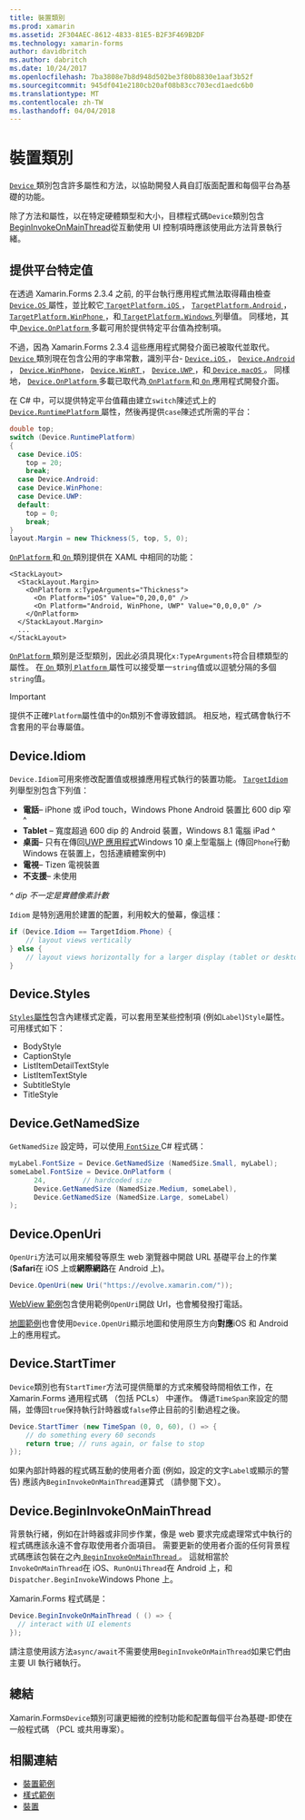 ```yaml
---
title: 裝置類別
ms.prod: xamarin
ms.assetid: 2F304AEC-8612-4833-81E5-B2F3F469B2DF
ms.technology: xamarin-forms
author: davidbritch
ms.author: dabritch
ms.date: 10/24/2017
ms.openlocfilehash: 7ba3808e7b8d948d502be3f80b8830e1aaf3b52f
ms.sourcegitcommit: 945df041e2180cb20af08b83cc703ecd1aedc6b0
ms.translationtype: MT
ms.contentlocale: zh-TW
ms.lasthandoff: 04/04/2018
---
```

# <a name="device-class"></a>裝置類別

[ `Device` ](https://developer.xamarin.com/api/type/Xamarin.Forms.Device/)類別包含許多屬性和方法，以協助開發人員自訂版面配置和每個平台為基礎的功能。

除了方法和屬性，以在特定硬體類型和大小，目標程式碼`Device`類別包含[BeginInvokeOnMainThread](#Device_BeginInvokeOnMainThread)從互動使用 UI 控制項時應該使用此方法背景執行緒。

<a name="providing-platform-values" />

## <a name="providing-platform-specific-values"></a>提供平台特定值

在透過 Xamarin.Forms 2.3.4 之前, 的平台執行應用程式無法取得藉由檢查[ `Device.OS` ](https://developer.xamarin.com/api/property/Xamarin.Forms.Device.OS/)屬性，並比較它[ `TargetPlatform.iOS` ](https://developer.xamarin.com/api/field/Xamarin.Forms.TargetPlatform.iOS/)， [`TargetPlatform.Android` ](https://developer.xamarin.com/api/field/Xamarin.Forms.TargetPlatform.Android/)， [ `TargetPlatform.WinPhone` ](https://developer.xamarin.com/api/field/Xamarin.Forms.TargetPlatform.WinPhone/)，和[ `TargetPlatform.Windows` ](https://developer.xamarin.com/api/field/Xamarin.Forms.TargetPlatform.Windows/)列舉值。 同樣地，其中[ `Device.OnPlatform` ](https://developer.xamarin.com/api/member/Xamarin.Forms.Device.OnPlatform/p/System.Action/System.Action/System.Action/System.Action/)多載可用於提供特定平台值為控制項。

不過，因為 Xamarin.Forms 2.3.4 這些應用程式開發介面已被取代並取代。 [ `Device` ](https://developer.xamarin.com/api/type/Xamarin.Forms.Device/)類別現在包含公用的字串常數，識別平台- [ `Device.iOS` ](https://developer.xamarin.com/api/field/Xamarin.Forms.Device.iOS/)， [ `Device.Android` ](https://developer.xamarin.com/api/field/Xamarin.Forms.Device.Android/)， [ `Device.WinPhone`](https://developer.xamarin.com/api/field/Xamarin.Forms.Device.WinPhone/)， [ `Device.WinRT` ](https://developer.xamarin.com/api/field/Xamarin.Forms.Device.WinRT/)， [ `Device.UWP` ](https://developer.xamarin.com/api/field/Xamarin.Forms.Device.UWP/)，和[ `Device.macOS` ](https://developer.xamarin.com/api/field/Xamarin.Forms.Device.macOS/)。 同樣地， [ `Device.OnPlatform` ](https://developer.xamarin.com/api/member/Xamarin.Forms.Device.OnPlatform/p/System.Action/System.Action/System.Action/System.Action/)多載已取代為[ `OnPlatform` ](https://developer.xamarin.com/api/type/Xamarin.Forms.OnPlatform%3CT%3E/)和[ `On` ](https://developer.xamarin.com/api/type/Xamarin.Forms.On/)應用程式開發介面。

在 C# 中，可以提供特定平台值藉由建立`switch`陳述式上的[ `Device.RuntimePlatform` ](https://developer.xamarin.com/api/property/Xamarin.Forms.Device.RuntimePlatform/)屬性，然後再提供`case`陳述式所需的平台：

```csharp
double top;
switch (Device.RuntimePlatform)
{
  case Device.iOS:
    top = 20;
    break;
  case Device.Android:
  case Device.WinPhone:
  case Device.UWP:
  default:
    top = 0;
    break;
}
layout.Margin = new Thickness(5, top, 5, 0);
```

[ `OnPlatform` ](https://developer.xamarin.com/api/type/Xamarin.Forms.OnPlatform%3CT%3E/)和[ `On` ](https://developer.xamarin.com/api/type/Xamarin.Forms.On/)類別提供在 XAML 中相同的功能：

```xaml
<StackLayout>
  <StackLayout.Margin>
    <OnPlatform x:TypeArguments="Thickness">
      <On Platform="iOS" Value="0,20,0,0" />
      <On Platform="Android, WinPhone, UWP" Value="0,0,0,0" />
    </OnPlatform>
  </StackLayout.Margin>
  ...
</StackLayout>
```

[ `OnPlatform` ](https://developer.xamarin.com/api/type/Xamarin.Forms.OnPlatform%3CT%3E/)類別是泛型類別，因此必須具現化`x:TypeArguments`符合目標類型的屬性。 在[ `On` ](https://developer.xamarin.com/api/type/Xamarin.Forms.On/)類別[ `Platform` ](https://developer.xamarin.com/api/property/Xamarin.Forms.On.Platform/)屬性可以接受單一`string`值或以逗號分隔的多個`string`值。

> [!IMPORTANT]
> 提供不正確`Platform`屬性值中的`On`類別不會導致錯誤。 相反地，程式碼會執行不含套用的平台專屬值。

<a name="Device_Idiom" />

## <a name="deviceidiom"></a>Device.Idiom

`Device.Idiom`可用來修改配置值或根據應用程式執行的裝置功能。 [ `TargetIdiom` ](https://developer.xamarin.com/api/type/Xamarin.Forms.TargetIdiom/)列舉型別包含下列值：

-  **電話**– iPhone 或 iPod touch，Windows Phone Android 裝置比 600 dip 窄 ^
-  **Tablet** – 寬度超過 600 dip 的 Android 裝置，Windows 8.1 電腦 iPad ^
-  **桌面**– 只有在傳回[UWP 應用程式](~/xamarin-forms/platform/windows/installation/universal.md)Windows 10 桌上型電腦上 (傳回`Phone`行動 Windows 在裝置上，包括連續體案例中)
-  **電視**– Tizen 電視裝置
-  **不支援**– 未使用

*^ dip 不一定是實體像素計數*

`Idiom` 是特別適用於建置的配置，利用較大的螢幕，像這樣：

```csharp
if (Device.Idiom == TargetIdiom.Phone) {
    // layout views vertically
} else {
    // layout views horizontally for a larger display (tablet or desktop)
}
```

<a name="Device_Styles" />

## <a name="devicestyles"></a>Device.Styles

[ `Styles`屬性](~/xamarin-forms/user-interface/styles/index.md)包含內建樣式定義，可以套用至某些控制項 (例如`Label`)`Style`屬性。 可用樣式如下：

* BodyStyle
* CaptionStyle
* ListItemDetailTextStyle
* ListItemTextStyle
* SubtitleStyle
* TitleStyle

<a name="Device_GetNamedSize" />

## <a name="devicegetnamedsize"></a>Device.GetNamedSize

`GetNamedSize` 設定時，可以使用[ `FontSize` ](~/xamarin-forms/user-interface/text/fonts.md) C# 程式碼：

```csharp
myLabel.FontSize = Device.GetNamedSize (NamedSize.Small, myLabel);
someLabel.FontSize = Device.OnPlatform (
      24,         // hardcoded size
      Device.GetNamedSize (NamedSize.Medium, someLabel),
      Device.GetNamedSize (NamedSize.Large, someLabel)
);
```

<a name="Device_OpenUri" />

## <a name="deviceopenuri"></a>Device.OpenUri

`OpenUri`方法可以用來觸發等原生 web 瀏覽器中開啟 URL 基礎平台上的作業 (**Safari**在 iOS 上或**網際網路**在 Android 上)。

```csharp
Device.OpenUri(new Uri("https://evolve.xamarin.com/"));
```

[WebView 範例](https://github.com/xamarin/xamarin-forms-samples/blob/master/WorkingWithWebview/WorkingWithWebview/WebAppPage.cs)包含使用範例`OpenUri`開啟 Url，也會觸發撥打電話。

[地圖範例](https://github.com/xamarin/xamarin-forms-samples/blob/master/WorkingWithMaps/WorkingWithMaps/MapAppPage.cs)也會使用`Device.OpenUri`顯示地圖和使用原生方向**對應**iOS 和 Android 上的應用程式。

<a name="Device_StartTimer" />

## <a name="devicestarttimer"></a>Device.StartTimer

`Device`類別也有`StartTimer`方法可提供簡單的方式來觸發時間相依工作，在 Xamarin.Forms 通用程式碼 （包括 PCLs） 中運作。 傳遞`TimeSpan`來設定的間隔，並傳回`true`保持執行計時器或`false`停止目前的引動過程之後。

```csharp
Device.StartTimer (new TimeSpan (0, 0, 60), () => {
    // do something every 60 seconds
    return true; // runs again, or false to stop
});
```

如果內部計時器的程式碼互動的使用者介面 (例如，設定的文字`Label`或顯示的警告) 應該內`BeginInvokeOnMainThread`運算式 （請參閱下文）。

<a name="Device_BeginInvokeOnMainThread" />

## <a name="devicebegininvokeonmainthread"></a>Device.BeginInvokeOnMainThread

背景執行緒，例如在計時器或非同步作業，像是 web 要求完成處理常式中執行的程式碼應該永遠不會存取使用者介面項目。 需要更新的使用者介面的任何背景程式碼應該包裝在之內[ `BeginInvokeOnMainThread` ](https://developer.xamarin.com/api/member/Xamarin.Forms.Device.BeginInvokeOnMainThread/p/System.Action/)。 這就相當於`InvokeOnMainThread`在 iOS、`RunOnUiThread`在 Android 上，和`Dispatcher.BeginInvoke`Windows Phone 上。

Xamarin.Forms 程式碼是：

```csharp
Device.BeginInvokeOnMainThread ( () => {
  // interact with UI elements
});
```

請注意使用該方法`async/await`不需要使用`BeginInvokeOnMainThread`如果它們由主要 UI 執行緒執行。

## <a name="summary"></a>總結

Xamarin.Forms`Device`類別可讓更細微的控制功能和配置每個平台為基礎-即使在一般程式碼 （PCL 或共用專案）。


## <a name="related-links"></a>相關連結

- [裝置範例](https://developer.xamarin.com/samples/xamarin-forms/WorkingWithDevice/)
- [樣式範例](https://developer.xamarin.com/samples/xamarin-forms/WorkingWithStyles/)
- [裝置](https://developer.xamarin.com/api/type/Xamarin.Forms.Device/)

